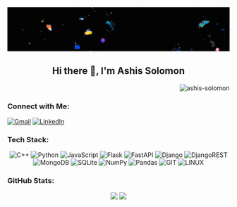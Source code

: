 <style>
    .custom-img {
        width: 100%;
        height: 100px;
        object-fit: cover;
    }
</style>

<img src="assets/img/banner1.png" alt="Banner" class="custom-img">

<div align="center">
  <h2>Hi there 👋, I'm Ashis Solomon</h2>
  <!-- <h3>Interested in ML and Backend</h3> -->
</div>
<p align="right"> <img src="https://komarev.com/ghpvc/?username=ashis-solomon&style=flat" alt="ashis-solomon" /> </p>
<!-- ![](https://komarev.com/ghpvc/?username=ashis-solomon&color=0380fc) -->

### Connect with Me:
[![Gmail](https://img.shields.io/badge/Gmail-D14836?logo=gmail&logoColor=white)](mailto:ashissolomon24@gmail.com)  [![LinkedIn](https://img.shields.io/badge/LinkedIn-%230077B5.svg?logo=linkedin&logoColor=white)](https://www.linkedin.com/in/ashis-solomon-1477001b8/)



### Tech Stack:
<!-- ![C++](https://img.shields.io/badge/c++-%2300599C.svg?style=flat&logo=c%2B%2B&logoColor=white) ![Python](https://img.shields.io/badge/python-3670A0?style=flat&logo=python&logoColor=ffdd54) ![JavaScript](https://img.shields.io/badge/javascript-%23323330.svg?style=flat&logo=javascript&logoColor=%23F7DF1E) ![Flask](https://img.shields.io/badge/flask-%23000.svg?style=flat&logo=flask&logoColor=white) ![FastAPI](https://img.shields.io/badge/FastAPI-005571?style=flat&logo=fastapi) ![Django](https://img.shields.io/badge/django-%23092E20.svg?style=flat&logo=django&logoColor=white) ![DjangoREST](https://img.shields.io/badge/DJANGO-REST-ff1709?style=flat&logo=django&logoColor=white&color=ff1709&labelColor=gray) ![MongoDB](https://img.shields.io/badge/MongoDB-%234ea94b.svg?style=flat&logo=mongodb&logoColor=white) ![SQLite](https://img.shields.io/badge/sqlite-%2307405e.svg?style=flat&logo=sqlite&logoColor=white) ![NumPy](https://img.shields.io/badge/numpy-%23013243.svg?style=flat&logo=numpy&logoColor=white) ![Pandas](https://img.shields.io/badge/pandas-%23150458.svg?style=flat&logo=pandas&logoColor=white) ![GIT](https://img.shields.io/badge/Git-fc6d26?style=flat&logo=git&logoColor=white) ![LINUX](https://img.shields.io/badge/Linux-FCC624?style=flat&logo=linux&logoColor=black) -->

<p align="center">
        <img src="https://img.shields.io/badge/c++-%2300599C.svg?style=flat&logo=c%2B%2B&logoColor=white" alt="C++">
        <img src="https://img.shields.io/badge/python-3670A0?style=flat&logo=python&logoColor=ffdd54" alt="Python">
        <img src="https://img.shields.io/badge/javascript-%23323330.svg?style=flat&logo=javascript&logoColor=%23F7DF1E" alt="JavaScript">
        <img src="https://img.shields.io/badge/flask-%23000.svg?style=flat&logo=flask&logoColor=white" alt="Flask">
        <img src="https://img.shields.io/badge/FastAPI-005571?style=flat&logo=fastapi" alt="FastAPI">
        <img src="https://img.shields.io/badge/django-%23092E20.svg?style=flat&logo=django&logoColor=white" alt="Django">
        <img src="https://img.shields.io/badge/DJANGO-REST-ff1709?style=flat&logo=django&logoColor=white&color=ff1709&labelColor=gray" alt="DjangoREST">
        <img src="https://img.shields.io/badge/MongoDB-%234ea94b.svg?style=flat&logo=mongodb&logoColor=white" alt="MongoDB">
        <img src="https://img.shields.io/badge/sqlite-%2307405e.svg?style=flat&logo=sqlite&logoColor=white" alt="SQLite">
        <img src="https://img.shields.io/badge/numpy-%23013243.svg?style=flat&logo=numpy&logoColor=white" alt="NumPy">
        <img src="https://img.shields.io/badge/pandas-%23150458.svg?style=flat&logo=pandas&logoColor=white" alt="Pandas">
        <img src="https://img.shields.io/badge/Git-fc6d26?style=flat&logo=git&logoColor=white" alt="GIT">
        <img src="https://img.shields.io/badge/Linux-FCC624?style=flat&logo=linux&logoColor=black" alt="LINUX">
    </p>

### GitHub Stats:
<!-- ![](https://github-readme-stats.vercel.app/api?username=ashis-solomon&theme=dark&hide_border=false&include_all_commits=false&count_private=true)<br/>
![](https://github-readme-streak-stats.herokuapp.com/?user=ashis-solomon&theme=dark&hide_border=false)<br/> -->
<!-- ![](https://github-readme-stats.vercel.app/api/top-langs/?username=ashis-solomon&theme=dark&hide_border=false&include_all_commits=false&count_private=true&layout=compact) -->

<p align="center">
  <img src="https://github-readme-stats.vercel.app/api?username=ashis-solomon&theme=dark&hide_border=false&include_all_commits=false&count_private=true" height="150">
  <img src="https://github-readme-streak-stats.herokuapp.com/?user=ashis-solomon&theme=dark&hide_border=false" height="150">
  <!-- <img src="https://github-readme-streak-stats.herokuapp.com/?user=ashis-solomon&theme=dark&hide_border=false" width="400"> -->
</p>
